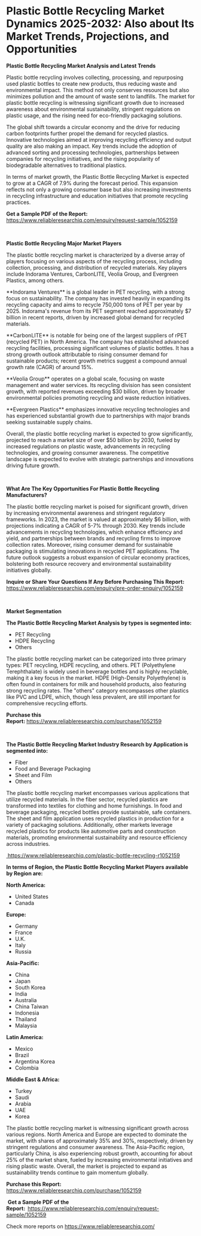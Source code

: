 <p><h1>Plastic Bottle Recycling Market Dynamics 2025-2032: Also about Its Market Trends, Projections, and Opportunities</h1></p><p><strong>Plastic Bottle Recycling Market Analysis and Latest Trends</strong></p>
<p><p>Plastic bottle recycling involves collecting, processing, and repurposing used plastic bottles to create new products, thus reducing waste and environmental impact. This method not only conserves resources but also minimizes pollution and the amount of waste sent to landfills. The market for plastic bottle recycling is witnessing significant growth due to increased awareness about environmental sustainability, stringent regulations on plastic usage, and the rising need for eco-friendly packaging solutions. </p><p>The global shift towards a circular economy and the drive for reducing carbon footprints further propel the demand for recycled plastics. Innovative technologies aimed at improving recycling efficiency and output quality are also making an impact. Key trends include the adoption of advanced sorting and processing technologies, partnerships between companies for recycling initiatives, and the rising popularity of biodegradable alternatives to traditional plastics. </p><p>In terms of market growth, the Plastic Bottle Recycling Market is expected to grow at a CAGR of 7.9% during the forecast period. This expansion reflects not only a growing consumer base but also increasing investments in recycling infrastructure and education initiatives that promote recycling practices.</p></p>
<p><strong>Get a Sample PDF of the Report:&nbsp;</strong> <a href="https://www.reliableresearchiq.com/enquiry/request-sample/1052159?utm_campaign=2727&utm_medium=2&utm_source=Github&utm_content=ia&utm_term=02042025&utm_id=plastic-bottle-recycling">https://www.reliableresearchiq.com/enquiry/request-sample/1052159</a></p>
<p>&nbsp;</p>
<p><strong>Plastic Bottle Recycling Major Market Players</strong></p>
<p><p>The plastic bottle recycling market is characterized by a diverse array of players focusing on various aspects of the recycling process, including collection, processing, and distribution of recycled materials. Key players include Indorama Ventures, CarbonLITE, Veolia Group, and Evergreen Plastics, among others.</p><p>**Indorama Ventures** is a global leader in PET recycling, with a strong focus on sustainability. The company has invested heavily in expanding its recycling capacity and aims to recycle 750,000 tons of PET per year by 2025. Indorama's revenue from its PET segment reached approximately $7 billion in recent reports, driven by increased global demand for recycled materials.</p><p>**CarbonLITE** is notable for being one of the largest suppliers of rPET (recycled PET) in North America. The company has established advanced recycling facilities, processing significant volumes of plastic bottles. It has a strong growth outlook attributable to rising consumer demand for sustainable products; recent growth metrics suggest a compound annual growth rate (CAGR) of around 15%.</p><p>**Veolia Group** operates on a global scale, focusing on waste management and water services. Its recycling division has seen consistent growth, with reported revenues exceeding $30 billion, driven by broader environmental policies promoting recycling and waste reduction initiatives.</p><p>**Evergreen Plastics** emphasizes innovative recycling technologies and has experienced substantial growth due to partnerships with major brands seeking sustainable supply chains. </p><p>Overall, the plastic bottle recycling market is expected to grow significantly, projected to reach a market size of over $50 billion by 2030, fueled by increased regulations on plastic waste, advancements in recycling technologies, and growing consumer awareness. The competitive landscape is expected to evolve with strategic partnerships and innovations driving future growth.</p></p>
<p>&nbsp;</p>
<p><strong>What Are The Key Opportunities For Plastic Bottle Recycling Manufacturers?</strong></p>
<p><p>The plastic bottle recycling market is poised for significant growth, driven by increasing environmental awareness and stringent regulatory frameworks. In 2023, the market is valued at approximately $6 billion, with projections indicating a CAGR of 5-7% through 2030. Key trends include advancements in recycling technologies, which enhance efficiency and yield, and partnerships between brands and recycling firms to improve collection rates. Moreover, rising consumer demand for sustainable packaging is stimulating innovations in recycled PET applications. The future outlook suggests a robust expansion of circular economy practices, bolstering both resource recovery and environmental sustainability initiatives globally.</p></p>
<p><strong>Inquire or Share Your Questions If Any Before Purchasing This Report:</strong> <a href="https://www.reliableresearchiq.com/enquiry/pre-order-enquiry/1052159?utm_campaign=2727&utm_medium=2&utm_source=Github&utm_content=ia&utm_term=02042025&utm_id=plastic-bottle-recycling">https://www.reliableresearchiq.com/enquiry/pre-order-enquiry/1052159</a></p>
<p>&nbsp;</p>
<p><strong>Market Segmentation</strong></p>
<p><strong>The Plastic Bottle Recycling Market Analysis by types is segmented into:</strong></p>
<p><ul><li>PET Recycling</li><li>HDPE Recycling</li><li>Others</li></ul></p>
<p><p>The plastic bottle recycling market can be categorized into three primary types: PET recycling, HDPE recycling, and others. PET (Polyethylene Terephthalate) is widely used in beverage bottles and is highly recyclable, making it a key focus in the market. HDPE (High-Density Polyethylene) is often found in containers for milk and household products, also featuring strong recycling rates. The "others" category encompasses other plastics like PVC and LDPE, which, though less prevalent, are still important for comprehensive recycling efforts.</p></p>
<p><strong>Purchase this Report:&nbsp;</strong><a href="https://www.reliableresearchiq.com/purchase/1052159?utm_campaign=2727&utm_medium=2&utm_source=Github&utm_content=ia&utm_term=02042025&utm_id=plastic-bottle-recycling">https://www.reliableresearchiq.com/purchase/1052159</a></p>
<p>&nbsp;</p>
<p><strong>The Plastic Bottle Recycling Market Industry Research by Application is segmented into:</strong></p>
<p><ul><li>Fiber</li><li>Food and Beverage Packaging</li><li>Sheet and Film</li><li>Others</li></ul></p>
<p><p>The plastic bottle recycling market encompasses various applications that utilize recycled materials. In the fiber sector, recycled plastics are transformed into textiles for clothing and home furnishings. In food and beverage packaging, recycled bottles provide sustainable, safe containers. The sheet and film application uses recycled plastics in production for a variety of packaging solutions. Additionally, other markets leverage recycled plastics for products like automotive parts and construction materials, promoting environmental sustainability and resource efficiency across industries.</p></p>
<p><a href="https://www.reliableresearchiq.com/plastic-bottle-recycling-r1052159?utm_campaign=2727&utm_medium=2&utm_source=Github&utm_content=ia&utm_term=02042025&utm_id=plastic-bottle-recycling">&nbsp;https://www.reliableresearchiq.com/plastic-bottle-recycling-r1052159</a></p>
<p><strong>In terms of Region, the Plastic Bottle Recycling Market Players available by Region are:</strong></p>
<p>
    <p> <strong> North America: </strong>
        <ul>
            <li>United States</li>
            <li>Canada</li>
        </ul>
        </p> 
    <p> <strong> Europe: </strong>
        <ul>
            <li>Germany</li>
            <li>France</li>
            <li>U.K.</li>
            <li>Italy</li>
            <li>Russia</li>
        </ul>
        </p> 
    <p> <strong> Asia-Pacific: </strong>
        <ul>
            <li>China</li>
            <li>Japan</li>
            <li>South Korea</li>
            <li>India</li>
            <li>Australia</li>
            <li>China Taiwan</li>
            <li>Indonesia</li>
            <li>Thailand</li>
            <li>Malaysia</li>
        </ul>
        </p> 
    <p> <strong> Latin America: </strong>
        <ul>
            <li>Mexico</li>
            <li>Brazil</li>
            <li>Argentina Korea</li>
            <li>Colombia</li>
        </ul>
        </p> 
    <p> <strong> Middle East & Africa: </strong>
        <ul>
            <li>Turkey</li>
            <li>Saudi</li>
            <li>Arabia</li>
            <li>UAE</li>
            <li>Korea</li>
        </ul>
    </p>
    </p>
<p><p>The plastic bottle recycling market is witnessing significant growth across various regions. North America and Europe are expected to dominate the market, with shares of approximately 35% and 30%, respectively, driven by stringent regulations and consumer awareness. The Asia-Pacific region, particularly China, is also experiencing robust growth, accounting for about 25% of the market share, fueled by increasing environmental initiatives and rising plastic waste. Overall, the market is projected to expand as sustainability trends continue to gain momentum globally.</p></p>
<p><strong>Purchase this Report: </strong><a href="https://www.reliableresearchiq.com/purchase/1052159?utm_campaign=2727&utm_medium=2&utm_source=Github&utm_content=ia&utm_term=02042025&utm_id=plastic-bottle-recycling">https://www.reliableresearchiq.com/purchase/1052159</a></p>
<p>&nbsp;<strong>Get a Sample PDF of the Report:&nbsp;&nbsp;</strong><a href="https://www.reliableresearchiq.com/enquiry/request-sample/1052159?utm_campaign=2727&utm_medium=2&utm_source=Github&utm_content=ia&utm_term=02042025&utm_id=plastic-bottle-recycling">https://www.reliableresearchiq.com/enquiry/request-sample/1052159</a></p>
<p><strong></strong></p>
<p>Check more reports on <a href="https://www.reliableresearchiq.com/?utm_campaign=2727&utm_medium=2&utm_source=Github&utm_content=ia&utm_term=02042025&utm_id=plastic-bottle-recycling">https://www.reliableresearchiq.com/</a></p>